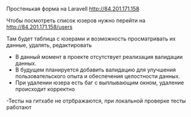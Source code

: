 Простенькая форма на Laravell
http://84.201.171.158


Чтобы посмотреть список юзеров нужно перейти на http://84.201.171.158/users

Там будет таблица с юзерами и возможность просматривать их данные, удалять, редактировать

- В данный момент в проекте отсутствует реализация валидации данных. 
- В будущем планируется добавить валидацию для улучшения пользовательского опыта и обеспечения целостности данных.
- При удалении юзера есть баг с выплывающим окном, удаление происходит корректно
  
-Тесты на гитхабе не отрбражаются, при локальной проверке тесты работают
